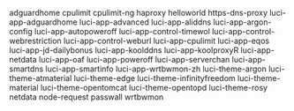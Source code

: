 adguardhome
cpulimit
cpulimit-ng
haproxy
helloworld
https-dns-proxy
luci-app-adguardhome
luci-app-advanced
luci-app-aliddns
luci-app-argon-config
luci-app-autopoweroff
luci-app-control-timewol
luci-app-control-webrestriction
luci-app-control-weburl
luci-app-cpulimit
luci-app-eqos
luci-app-jd-dailybonus
luci-app-koolddns
luci-app-koolproxyR
luci-app-netdata
luci-app-oaf
luci-app-poweroff
luci-app-serverchan
luci-app-smartdns
luci-app-smartinfo
luci-app-wrtbwmon-zh
luci-theme-argon
luci-theme-atmaterial
luci-theme-edge
luci-theme-infinityfreedom
luci-theme-material
luci-theme-opentomcat
luci-theme-opentopd
luci-theme-rosy
netdata
node-request
passwall
wrtbwmon
